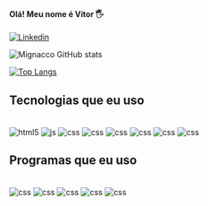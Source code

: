 #### Olá! Meu nome é Vítor 🖐️

[![Linkedin](https://img.shields.io/badge/LinkedIn-0077B5?style=for-the-badge&logo=linkedin&logoColor=white)](https://www.linkedin.com/in/vitor-hugo-minhaco-junior-056b1b183/)

![Mignacco GitHub stats](https://github-readme-stats.vercel.app/api?username=mignaccojr&show_icons=true&theme=synthwave)

[![Top Langs](https://github-readme-stats.vercel.app/api/top-langs/?username=mignaccojr)](https://github.com/mignaccojr/github-readme-stats)

## Tecnologias que eu uso

<div style="display: inline-block"><br/>
    <img align="center" alt="html5" src="    https://img.shields.io/badge/HTML5-E34F26?style=for-the-badge&logo=html5&logoColor=white">
    <img align="center" alt="js" src="https://img.shields.io/badge/JavaScript-F7DF1E?style=for-the-badge&logo=javascript&logoColor=black">
    <img align="center" alt="css" src="https://img.shields.io/badge/CSS-239120?&style=for-the-badge&logo=css3&logoColor=white">  
    <img align="center" alt="css" src="https://img.shields.io/badge/Python-3776AB?style=for-the-badge&logo=python&logoColor=white">   
     <img align="center" alt="css" src="https://img.shields.io/badge/PHP-777BB4?style=for-the-badge&logo=php&logoColor=white">  
     <img align="center" alt="css" src="https://img.shields.io/badge/Shell_Script-121011?style=for-the-badge&logo=gnu-bash&logoColor=white">  
     <img align="center" alt="css" src="https://img.shields.io/badge/Bootstrap-563D7C?style=for-the-badge&logo=bootstrap&logoColor=white"> 
     <img align="center" alt="css" src="https://img.shields.io/badge/MySQL-00000F?style=for-the-badge&logo=mysql&logoColor=white">
</div>

## Programas que eu uso

<div style="display: inline-block"><br/>
 <img align="center" alt="css" src="https://img.shields.io/badge/Microsoft_Excel-217346?style=for-the-badge&logo=microsoft-excel&logoColor=white"> 
     <img align="center" alt="css" src="https://img.shields.io/badge/Linux-FCC624?style=for-the-badge&logo=linux&logoColor=black"> 
     <img align="center" alt="css" src="https://img.shields.io/badge/Duolingo-58CC02?style=for-the-badge&logo=Duolingo&logoColor=white"> 
     <img align="center" alt="css" src="https://img.shields.io/badge/sublime_text-%23575757.svg?&style=for-the-badge&logo=sublime-text&logoColor=important">
     <img align="center" alt="css" src="https://img.shields.io/badge/Visual_Studio_Code-0078D4?style=for-the-badge&logo=visual%20studio%20code&logoColor=white">
</div>